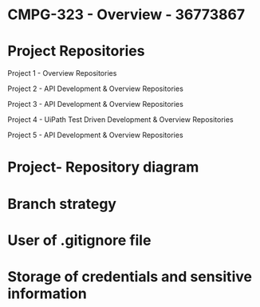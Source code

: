 # CMPG-323 - Overview - 36773867

# Project Repositories

  Project 1  - Overview Repositories
  
  Project 2 - API Development & Overview Repositories
  
  Project 3 - API Development & Overview Repositories
  
  Project 4 - UiPath Test Driven Development & Overview Repositories
  
  Project 5 - API Development & Overview Repositories
  

# Project- Repository diagram

# Branch strategy

# User of .gitignore file

# Storage of credentials and sensitive information
